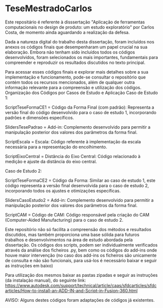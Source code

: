# TeseMestradoCarlos
Este repositário é referente à disssertação "Aplicação de ferramentas computacionais no design de produto: um estudo exploratório" por Carlos Costa, de momento ainda aguardando a realização da defesa.


Dada a natureza digital do trabalho desta dissertação, foram incluídos nos anexos os códigos finais que desempenharam um papel crucial na sua elaboração. Embora não tenham sido incluídos todos os códigos desenvolvidos, foram selecionados os mais importantes, fundamentais para compreender e reproduzir os resultados discutidos no texto principal.

Para acessar esses códigos finais e explorar mais detalhes sobre a sua implementação e funcionamento, pode-se consultar o repositório que contém todos os recursos mencionados, além de qualquer outra informação relevante para a compreensão e utilização dos códigos.
Organização dos Códigos por Casos de Estudo e Aplicação
Caso de Estudo 1:

  ScriptTeseFormaCE1 = Código da Forma Final (com padrão):
         Representa a versão final do código desenvolvido para o caso de estudo 1, incorporando padrões e dimensões específicos.
         
  SlidersTesePadrao = Add-in:
         Complemento desenvolvido para permitir a manipulação posterior dos valores dos parâmetros da forma final.
         
  ScriptEscala = Escala:
         Código referente à implementação da escala necessária para a representação do encolhimento.
         
  ScriptEixoCentral =  Distância do Eixo Central:
         Código relacionado à medição e ajuste da distância do eixo central.
        

Caso de Estudo 2:

   ScriptTeseFormaCE2 = Código da Forma:
        Similar ao caso de estudo 1, este código representa a versão final desenvolvida para o caso de estudo 2, incorporando todos os ajustes e otimizações específicas.
        
   SlidersCasoEstudo2 = Add-in:
        Complemento desenvolvido para permitir a manipulação posterior dos valores dos parâmetros da forma final.
        
   ScriptCAM = Código de CAM:
        Código responsável pela criação do CAM (Computer-Aided Manufacturing) para o caso de estudo 2.
        


Este repositório não só facilita a compreensão dos métodos e resultados discutidos, mas também proporciona uma base sólida para futuros trabalhos e desenvolvimentos na área de estudo abordada pela dissertação.
Os códigos dos scripts, podem ser individualmente verificados através da análise dos ficheiros .py, bem como os códigos do add-ins onde houve maior intervenção (no caso dos add-ins os ficheiros são unicamente de consulta e não são funcionais, para usá-los é necessário baixar e seguir as instruções em baixo)


Para utilização dos mesmos baixar as pastas zipadas e seguir as instruções (da instalação manual), do seguinte link: https://www.autodesk.com/support/technical/article/caas/sfdcarticles/sfdcarticles/How-to-install-an-ADD-IN-and-Script-in-Fusion-360.html

AVISO: Alguns destes códigos foram adaptações de códigos já existentes.

